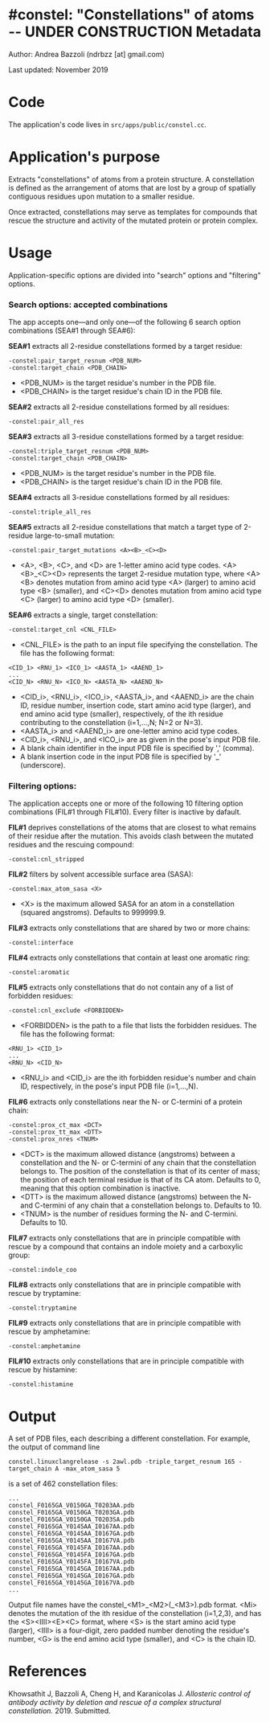 #constel: "Constellations" of atoms -- UNDER CONSTRUCTION
Metadata
========

Author: Andrea Bazzoli (ndrbzz [at] gmail.com)

Last updated: November 2019

Code
====

The application's code lives in `src/apps/public/constel.cc`.

Application's purpose
===================
Extracts "constellations" of atoms from a protein structure. A constellation is defined as the arrangement of atoms that are lost by a group of spatially contiguous residues upon mutation to a smaller residue.

Once extracted, constellations may serve as templates for compounds that rescue the structure and activity of the mutated protein or protein complex.

Usage
=====
Application-specific options are divided into "search" options and "filtering" options.

### Search options: accepted combinations
The app accepts one—and only one—of the following 6 search option combinations (SEA#1 through SEA#6): 

**SEA#1** extracts all 2-residue constellations formed by a target residue:
````
-constel:pair_target_resnum <PDB_NUM>
-constel:target_chain <PDB_CHAIN>
````
* \<PDB_NUM\> is the target residue's number in the PDB file.
* \<PDB_CHAIN\> is the target residue's chain ID in the PDB file.

**SEA#2** extracts all 2-residue constellations formed by all residues:
````
-constel:pair_all_res
````

**SEA#3** extracts all 3-residue constellations formed by a target residue:
````
-constel:triple_target_resnum <PDB_NUM>
-constel:target_chain <PDB_CHAIN>
````
* \<PDB_NUM\> is the target residue's number in the PDB file.
* \<PDB_CHAIN\> is the target residue's chain ID in the PDB file.

**SEA#4** extracts all 3-residue constellations formed by all residues:
````
-constel:triple_all_res
````

**SEA#5** extracts all 2-residue constellations that match a target type of 2-residue large-to-small mutation: 
````
-constel:pair_target_mutations <A><B>_<C><D>
````
* \<A\>, \<B\>, \<C\>, and \<D\> are 1-letter amino acid type codes. \<A\>\<B\>\_\<C\>\<D\> represents the target 2-residue mutation type, where \<A\>\<B\> denotes mutation from amino acid type \<A\> (larger) to amino acid type \<B\> (smaller), and \<C\>\<D\> denotes mutation from amino acid type \<C\> (larger) to amino acid type \<D\>
(smaller).

**SEA#6** extracts a single, target constellation: 
````
-constel:target_cnl <CNL_FILE>
````
* \<CNL_FILE\> is the path to an input file specifying the constellation. The file has the following format:
````
<CID_1> <RNU_1> <ICO_1> <AASTA_1> <AAEND_1>
...
<CID_N> <RNU_N> <ICO_N> <AASTA_N> <AAEND_N>
````
* \<CID_i\>, \<RNU_i\>, \<ICO_i\>, \<AASTA_i\>, and \<AAEND_i\> are the chain ID, residue number, insertion code, start amino acid type (larger), and end amino acid type (smaller), respectively, of the ith residue contributing to the constellation (i=1,...,N; N=2 or N=3).
* \<AASTA_i\> and \<AAEND_i\> are one-letter amino acid type codes. 
* \<CID_i\>, \<RNU_i\>, and \<ICO_i\> are as given in the pose's input PDB file.
* A blank chain identifier in the input PDB file is specified by ',' (comma).
* A blank insertion code in the input PDB file is specified by '_' (underscore).

### Filtering options:
The application accepts one or more of the following 10 filtering option combinations (FIL#1 through FIL#10). Every filter is inactive by dafault.

**FIL#1** deprives constellations of the atoms that are closest to what remains of their residue after the mutation. This avoids clash between the mutated residues and the rescuing compound:
````
-constel:cnl_stripped
````

**FIL#2** filters by solvent accessible surface area (SASA):
````
-constel:max_atom_sasa <X>
````
* \<X\> is the maximum allowed SASA for an atom in a constellation (squared angstroms). Defaults to 999999.9.

**FIL#3** extracts only constellations that are shared by two or more chains: 
````
-constel:interface
````

**FIL#4** extracts only constellations that contain at least one aromatic ring:
````
-constel:aromatic
````

**FIL#5** extracts only constellations that do not contain any of a list of forbidden residues: 
````
-constel:cnl_exclude <FORBIDDEN>
````
* \<FORBIDDEN\> is the path to a file that lists the forbidden residues. The file has the following format:
````
<RNU_1> <CID_1> 
...
<RNU_N> <CID_N> 
````
* \<RNU_i\> and \<CID_i\> are the ith forbidden residue's number and chain ID, respectively, in the pose's input PDB file (i=1,...,N).

**FIL#6** extracts only constellations near the N- or C-termini of a protein chain:
````
-constel:prox_ct_max <DCT>
-constel:prox_tt_max <DTT>
-constel:prox_nres <TNUM>
````
* \<DCT\> is the maximum allowed distance (angstroms) between a constellation and the N- or C-termini of any chain that the constellation belongs to. The position of the constellation is that of its center of mass; the position of each terminal residue is that of its CA atom. Defaults to 0, meaning that this option combination is inactive.
* \<DTT\> is the maximum allowed distance (angstroms) between the N- and C-termini of any chain that a constellation belongs to. Defaults to 10.
* \<TNUM\> is the number of residues forming the N- and C-termini. Defaults to 10.

**FIL#7** extracts only constellations that are in principle compatible with rescue by a compound that contains an indole moiety and a carboxylic group:
````
-constel:indole_coo
````

**FIL#8** extracts only constellations that are in principle compatible with rescue by tryptamine:
````
-constel:tryptamine
````

**FIL#9** extracts only constellations that are in principle compatible with rescue by amphetamine:
````
-constel:amphetamine
````

**FIL#10** extracts only constellations that are in principle compatible with rescue by histamine:
````
-constel:histamine
````

Output 
======
A set of PDB files, each describing a different constellation. For example, the output of command line
````
constel.linuxclangrelease -s 2awl.pdb -triple_target_resnum 165 -target_chain A -max_atom_sasa 5
````
is a set of 462 constellation files:
````
...
constel_F0165GA_V0150GA_T0203AA.pdb
constel_F0165GA_V0150GA_T0203GA.pdb
constel_F0165GA_V0150GA_T0203SA.pdb
constel_F0165GA_Y0145AA_I0167AA.pdb
constel_F0165GA_Y0145AA_I0167GA.pdb
constel_F0165GA_Y0145AA_I0167VA.pdb
constel_F0165GA_Y0145FA_I0167AA.pdb
constel_F0165GA_Y0145FA_I0167GA.pdb
constel_F0165GA_Y0145FA_I0167VA.pdb
constel_F0165GA_Y0145GA_I0167AA.pdb
constel_F0165GA_Y0145GA_I0167GA.pdb
constel_F0165GA_Y0145GA_I0167VA.pdb
...
````
Output file names have the constel\_\<M1\>\_\<M2\>(\_\<M3\>).pdb format. \<Mi\> denotes the mutation of the ith residue of the constellation (i=1,2,3), and has the \<S\>\<IIII\>\<E\>\<C\> format, where \<S\> is the start amino acid type (larger), \<IIII\> is a four-digit, zero padded number denoting the residue's number, \<G\> is the end amino acid type (smaller), and \<C\> is the chain ID. 

References
==========
Khowsathit J, Bazzoli A, Cheng H, and Karanicolas J. _Allosteric control of antibody activity by
deletion and rescue of a complex structural constellation._ 2019. Submitted.
